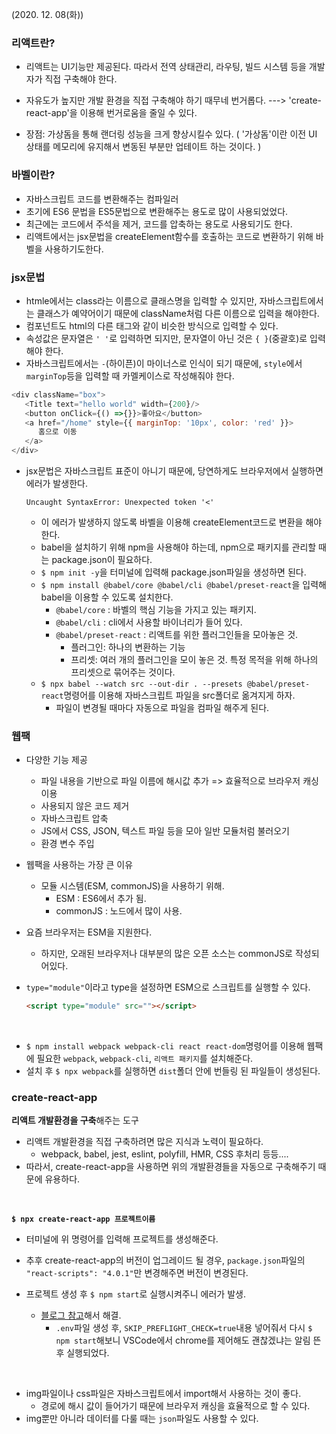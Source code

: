 (2020. 12. 08(화))
### 리액트란?
- 리액트는 UI기능만 제공된다. 따라서 전역 상태관리, 라우팅, 빌드 시스템 등을 개발자가 직접 구축해야 한다.
- 자유도가 높지만 개발 환경을 직접 구축해야 하기 때무네 번거롭다. 
---> 'create-react-app'을 이용해 번거로움을 줄일 수 있다.

- 장점: 가상돔을 통해 랜더링 성능을 크게 향상시킬수 있다.
( '가상돔'이란 이전 UI 상태를 메모리에 유지해서 변동된 부분만 업테이트 하는 것이다. )

### 바벨이란?
- 자바스크립트 코드를 변환해주는 컴파일러
- 초기에 ES6 문법을 ES5문법으로 변환해주는 용도로 많이 사용되었었다.
- 최근에는 코드에서 주석을 제거, 코드를 압축하는 용도로 사용되기도 한다.
- 리액트에서는 jsx문법을 createElement함수를 호출하는 코드로 변환하기 위해 바벨을 사용하기도한다.

### jsx문법
- htmle에서는 class라는 이름으로 클래스명을 입력할 수 있지만, 자바스크립트에서는 클래스가 예약어이기 때문에 className처럼 다른 이름으로 입력을 해야한다.
- 컴포넌트도 html의 다른 태그와 같이 비슷한 방식으로 입력할 수 있다.
- 속성값은 문자열은 `' '`로 입력하면 되지만, 문자열이 아닌 것은 `{ }`(중괄호)로 입력해야 한다.
- 자바스크립트에서는 `-`(하이픈)이 마이너스로 인식이 되기 때문에, `style`에서 `marginTop`등을 입력할 때 카멜케이스로 작성해줘야 한다.
```javascript
<div className="box">
   <Title text="hello world" width={200}/>
   <button onClick={() =>{}}>좋아요</button>
   <a href="/home" style={{ marginTop: '10px', color: 'red' }}>
      홈으로 이동
   </a>
</div>
```

- jsx문법은 자바스크립트 표준이 아니기 때문에, 당연하게도 브라우저에서 실행하면 에러가 발생한다.
	```
	Uncaught SyntaxError: Unexpected token '<'
	```
	- 이 에러가 발생하지 않도록 바벨을 이용해 createElement코드로 변환을 해야 한다.
	- babel을 설치하기 위해 npm을 사용해야 하는데, npm으로 패키지를 관리할 때는 package.json이 필요하다.  
	- `$ npm init -y`을 터미널에 입력해 package.json파일을 생성하면 된다.
	- `$ npm install @babel/core @babel/cli @babel/preset-react`을 입력해 babel을 이용할 수 있도록 설치한다.
		- `@babel/core` : 바벨의 핵심 기능을 가지고 있는 패키지.
		- `@babel/cli` : cli에서 사용할 바이너리가 들어 있다.
		- `@babel/preset-react` : 리액트를 위한 플러그인들을 모아놓은 것.
			- 플러그인: 하나의 변환하는 기능
			- 프리셋: 여러 개의 플러그인을 모이 놓은 것. 특정 목적을 위해 하나의 프리셋으로 묶어주는 것이다.
	- `$ npx babel --watch src --out-dir . --presets @babel/preset-react`명령어를 이용해 자바스크립트 파일을 src폴더로 옮겨지게 하자. 
		- 파일이 변경될 때마다 자동으로 파일을 컴파일 해주게 된다.


### 웹팩
- 다양한 기능 제공
	- 파일 내용을 기반으로 파일 이름에 해시값 추가 => 효율적으로 브라우저 캐싱 이용
	- 사용되지 않은 코드 제거
	- 자바스크립트 압축
	- JS에서 CSS, JSON, 텍스트 파일 등을 모아 일반 모듈처럼 불러오기
	- 환경 변수 주입
- 웹팩을 사용하는 가장 큰 이유
	- 모듈 시스템(ESM, commonJS)을 사용하기 위해.
		- ESM : ES6에서 추가 됨.
		- commonJS : 노드에서 많이 사용.
- 요즘 브라우저는 ESM을 지원한다.
	- 하지만, 오래된 브라우저나 대부분의 많은 오픈 소스는 commonJS로 작성되어있다.

- `type="module"`이라고 type을 설정하면 ESM으로 스크립트를 실행할 수 있다.
	```html
	<script type="module" src=""></script>
	```
<br/>

- `$ npm install webpack webpack-cli react react-dom`명령어를 이용해 웹팩에 필요한 `webpack`, `webpack-cli`, `리액트 패키지`를 설치해준다.
- 설치 후 `$ npx webpack`를 실행하면 `dist`폴더 안에 번들링 된 파일들이 생성된다.

### create-react-app
**리액트 개발환경을 구축**해주는 도구
- 리액트 개발환경을 직접 구축하려면 많은 지식과 노력이 필요하다.
	- webpack, babel, jest, eslint, polyfill, HMR, CSS 후처리 등등....
- 따라서, create-react-app을 사용하면 위의 개발환경들을 자동으로 구축해주기 때문에 유용하다.
<br/>

**`$ npx create-react-app 프로젝트이름`**
- 터미널에 위 명령어를 입력해 프로젝트를 생성해준다.
- 추후 create-react-app의 버전이 업그레이드 될 경우, `package.json`파일의 `"react-scripts": "4.0.1"`만 변경해주면 버전이 변경된다.

- 프로젝트 생성 후 `$ npm start`로 실행시켜주니 에러가 발생.
	- [블로그 참고](http://tlog.tammolo.com/blog/npm-react-module/)해서 해결.
		- `.env`파일 생성 후, `SKIP_PREFLIGHT_CHECK=true`내용 넣어줘서 다시 `$ npm start`해보니 VSCode에서 chrome를 제어해도 괜찮겠냐는 알림 뜬 후 실행되었다.

<br/>

- img파일이나 css파일은 자바스크립트에서 import해서 사용하는 것이 좋다. 
	- 경로에 해시 값이 들어가기 때문에 브라우저 캐싱을 효율적으로 할 수 있다.
- img뿐만 아니라 데이터를 다룰 때는 `json`파일도 사용할 수 있다.

